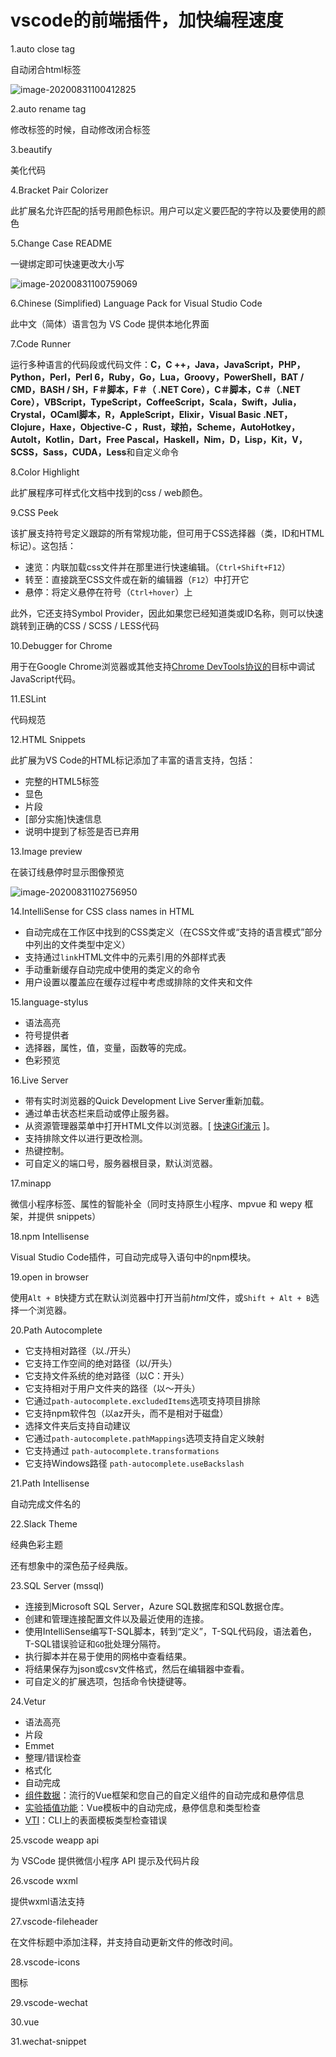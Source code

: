 # vscode的前端插件，加快编程速度

1.auto close tag

自动闭合html标签

![image-20200831100412825](C:\Users\Administrator\AppData\Roaming\Typora\typora-user-images\image-20200831100412825.png)

2.auto rename tag

修改标签的时候，自动修改闭合标签

3.beautify

美化代码

4.Bracket Pair Colorizer

此扩展名允许匹配的括号用颜色标识。用户可以定义要匹配的字符以及要使用的颜色

5.Change Case README

一键绑定即可快速更改大小写

![image-20200831100759069](C:\Users\Administrator\AppData\Roaming\Typora\typora-user-images\image-20200831100759069.png)

6.Chinese (Simplified) Language Pack for Visual Studio Code

此中文（简体）语言包为 VS Code 提供本地化界面

7.Code Runner

运行多种语言的代码段或代码文件：**C，C ++，Java，JavaScript，PHP，Python，Perl，Perl 6，Ruby，Go，Lua，Groovy，PowerShell，BAT / CMD，BASH / SH，F＃脚本，F＃（ .NET Core），C＃脚本，C＃（.NET Core），VBScript，TypeScript，CoffeeScript，Scala，Swift，Julia，Crystal，OCaml脚本，R，AppleScript，Elixir，Visual Basic .NET，Clojure，Haxe，Objective-C ，Rust，球拍，Scheme，AutoHotkey，AutoIt，Kotlin，Dart，Free Pascal，Haskell，Nim，D，Lisp，Kit，V，SCSS，Sass，CUDA，Less**和自定义命令

8.Color Highlight

此扩展程序可样式化文档中找到的css / web颜色。

9.CSS Peek

该扩展支持符号定义跟踪的所有常规功能，但可用于CSS选择器（类，ID和HTML标记）。这包括：

- 速览：内联加载css文件并在那里进行快速编辑。（`Ctrl+Shift+F12`）
- 转至：直接跳至CSS文件或在新的编辑器（`F12`）中打开它
- 悬停：将定义悬停在符号（`Ctrl+hover`）上

此外，它还支持Symbol Provider，因此如果您已经知道类或ID名称，则可以快速跳转到正确的CSS / SCSS / LESS代码

10.Debugger for Chrome

用于在Google Chrome浏览器或其他支持[Chrome DevTools协议的](https://chromedevtools.github.io/debugger-protocol-viewer/)目标中调试JavaScript代码。

11.ESLint

代码规范

12.HTML Snippets

此扩展为VS Code的HTML标记添加了丰富的语言支持，包括：

- 完整的HTML5标签
- 显色
- 片段
- [部分实施]快速信息
- 说明中提到了标签是否已弃用

13.Image preview

在装订线悬停时显示图像预览

![image-20200831102756950](C:\Users\Administrator\AppData\Roaming\Typora\typora-user-images\image-20200831102756950.png)

14.IntelliSense for CSS class names in HTML

- 自动完成在工作区中找到的CSS类定义（在CSS文件或“支持的语言模式”部分中列出的文件类型中定义）
- 支持通过`link`HTML文件中的元素引用的外部样式表
- 手动重新缓存自动完成中使用的类定义的命令
- 用户设置以覆盖应在缓存过程中考虑或排除的文件夹和文件

15.language-stylus

- 语法高亮
- 符号提供者
- 选择器，属性，值，变量，函数等的完成。
- 色彩预览

16.Live Server

- 带有实时浏览器的Quick Development Live Server重新加载。
- 通过单击状态栏来启动或停止服务器。
- 从资源管理器菜单中打开HTML文件以浏览器。[ [快速Gif演示](https://github.com/ritwickdey/vscode-live-server/blob/master/images/Screenshot/vscode-live-server-explorer-menu-demo-1.gif?raw=true) ]。
- 支持排除文件以进行更改检测。
- 热键控制。
- 可自定义的端口号，服务器根目录，默认浏览器。

17.minapp

微信小程序标签、属性的智能补全（同时支持原生小程序、mpvue 和 wepy 框架，并提供 snippets）

18.npm Intellisense

Visual Studio Code插件，可自动完成导入语句中的npm模块。

19.open in browser

使用`Alt + B`快捷方式在默认浏览器中打开当前*html*文件，或`Shift + Alt + B`选择一个浏览器。

20.Path Autocomplete

- 它支持相对路径（以./开头）
- 它支持工作空间的绝对路径（以/开头）
- 它支持文件系统的绝对路径（以C：开头）
- 它支持相对于用户文件夹的路径（以〜开头）
- 它通过`path-autocomplete.excludedItems`选项支持项目排除
- 它支持npm软件包（以az开头，而不是相对于磁盘）
- 选择文件夹后支持自动建议
- 它通过`path-autocomplete.pathMappings`选项支持自定义映射
- 它支持通过 `path-autocomplete.transformations`
- 它支持Windows路径 `path-autocomplete.useBackslash`

21.Path Intellisense

自动完成文件名的

22.Slack Theme

经典色彩主题 

还有想象中的深色茄子经典版。

23.SQL Server (mssql)

- 连接到Microsoft SQL Server，Azure SQL数据库和SQL数据仓库。
- 创建和管理连接配置文件以及最近使用的连接。
- 使用IntelliSense编写T-SQL脚本，转到“定义”，T-SQL代码段，语法着色，T-SQL错误验证和`GO`批处理分隔符。
- 执行脚本并在易于使用的网格中查看结果。
- 将结果保存为json或csv文件格式，然后在编辑器中查看。
- 可自定义的扩展选项，包括命令快捷键等。

24.Vetur

- 语法高亮
- 片段
- Emmet
- 整理/错误检查
- 格式化
- 自动完成
- [组件数据](https://vuejs.github.io/vetur/component-data.html)：流行的Vue框架和您自己的自定义组件的自动完成和悬停信息
- [实验插值功能](https://vuejs.github.io/vetur/interpolation.html)：Vue模板中的自动完成，悬停信息和类型检查
- [VTI](https://vuejs.github.io/vetur/vti.html)：CLI上的表面模板类型检查错误

25.vscode weapp api

为 VSCode 提供微信小程序 API 提示及代码片段

26.vscode wxml

提供wxml语法支持

27.vscode-fileheader

在文件标题中添加注释，并支持自动更新文件的修改时间。

28.vscode-icons

图标

29.vscode-wechat

30.vue

31.wechat-snippet